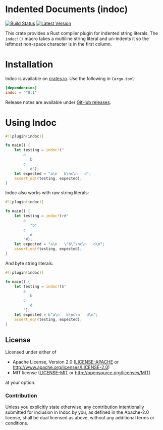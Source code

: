 Indented Documents (indoc)
==========================

[![Build Status](https://api.travis-ci.org/dtolnay/indoc.svg?branch=master)](https://travis-ci.org/dtolnay/indoc)
[![Latest Version](https://img.shields.io/crates/v/indoc.svg)](https://crates.io/crates/indoc)

This crate provides a Rust compiler plugin for indented string literals. The
`indoc!()` macro takes a multiline string literal and un-indents it so the
leftmost non-space character is in the first column.

Installation
============

Indoc is available on [crates.io](https://crates.io/crates/indoc). Use the
following in `Cargo.toml`:

```toml
[dependencies]
indoc = "^0.1"
```

Release notes are available under [GitHub releases](https://github.com/dtolnay/indoc/releases).

Using Indoc
===========

```rust
#![plugin(indoc)]

fn main() {
    let testing = indoc!("
        a
           b
        c
           d");
    let expected = "a\n   b\nc\n   d";
    assert_eq!(testing, expected);
}
```

Indoc also works with raw string literals:

```rust
#![plugin(indoc)]

fn main() {
    let testing = indoc!(r#"
        a
           "b"
        c
           d
        "#);
    let expected = "a\n   \"b\"\nc\n   d\n";
    assert_eq!(testing, expected);
}
```

And byte string literals:

```rust
#![plugin(indoc)]

fn main() {
    let testing = indoc!(b"
        a
           b
        c
           d
        ");
    let expected = b"a\n   b\nc\n   d\n";
    assert_eq!(testing, expected);
}
```

## License

Licensed under either of

 * Apache License, Version 2.0 ([LICENSE-APACHE](LICENSE-APACHE) or http://www.apache.org/licenses/LICENSE-2.0)
 * MIT license ([LICENSE-MIT](LICENSE-MIT) or http://opensource.org/licenses/MIT)

at your option.

### Contribution

Unless you explicitly state otherwise, any contribution intentionally submitted
for inclusion in Indoc by you, as defined in the Apache-2.0 license, shall be
dual licensed as above, without any additional terms or conditions.
